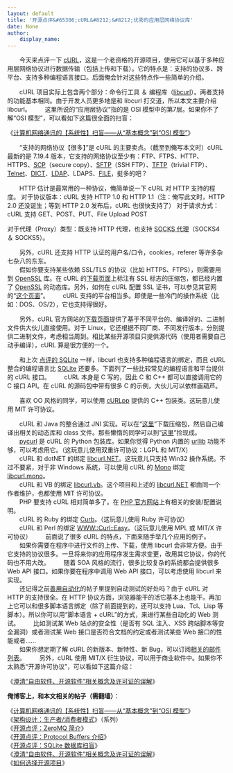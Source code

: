 ```yaml
---
layout: default
title: '开源点评&#65306;cURL&#8212;&#8212;优秀的应用层网络协议库'
date: None
author:
    display_name: 
---
```


　　今天来点评一下 [cURL](https://en.wikipedia.org/wiki/CURL)，这是一个老资格的开源项目，使用它可以基于多种应用层网络协议进行数据传输（包括上传和下载）。它的特点是：支持的协议多、跨平台、支持多种编程语言接口。后面俺会针对这些特点作一些简单的介绍。  
  
　　cURL 项目实际上包含两个部分：命令行工具 ＆ 编程库（[libcurl](https://curl.haxx.se/libcurl/)）。两者支持的功能基本相同。由于开发人员更多地是和 libcurl 打交道，所以本文主要介绍 libcurl。 　　这里所说的“应用层协议”指的是 OSI 模型中的第7层。如果你不了解“OSI 模型”，可以看如下这篇很全面的扫盲：

《[计算机网络通讯的【系统性】扫盲——从“基本概念”到“OSI 模型”](https://program-think.blogspot.com/2021/03/Computer-Networks-Overview.html)》

　　“支持的网络协议【很多】”是 cURL 的主要卖点。（截至到俺写本文时）cURL 最新的是 7.19.4 版本，它支持的网络协议至少有：FTP、FTPS、HTTP、HTTPS、[SCP](https://en.wikipedia.org/wiki/Secure_copy)（secure copy）、[SFTP](https://en.wikipedia.org/wiki/SSH_file_transfer_protocol)（SSH FTP）、[TFTP](https://en.wikipedia.org/wiki/Trivial_File_Transfer_Protocol)（trivial FTP）、[Telnet](https://en.wikipedia.org/wiki/Telnet)、[DICT](https://en.wikipedia.org/wiki/DICT)、[LDAP](https://en.wikipedia.org/wiki/Lightweight_Directory_Access_Protocol)、LDAPS、[FILE](https://en.wikipedia.org/wiki/File:URL)，挺多的吧？

　　HTTP 估计是最常用的一种协议，俺简单说一下 cURL 对 HTTP 支持的程度。 对于协议版本：cURL 支持 HTTP 1.0 和 HTTP 1.1（注：俺写此文时，HTTP 2.0 还没诞生；等到 HTTP 2.0 发布后，cURL 也很快支持了） 对于请求方式：cURL 支持 GET、POST、PUT、File Upload POST

对于代理（Proxy）类型：既支持 HTTP 代理，也支持 [SOCKS 代理](https://en.wikipedia.org/wiki/SOCKS)（SOCKS4 ＆ SOCKS5）。

　　另外，cURL 还支持 HTTP 认证的用户名/口令，cookies，referer 等许多杂七杂八的东东。  
　　假如你要支持某些依赖 SSL/TLS 的协议（比如 HTTPS、FTPS），则需要用到 [OpenSSL](https://en.wikipedia.org/wiki/OpenSSL) 库。在 cURL 的[下载页面](https://curl.haxx.se/download.html)上标注有 SSL 标志的压缩包，都已经内置了 [OpenSSL](https://en.wikipedia.org/wiki/OpenSSL) 的动态库。另外，如何在 cURL 配置 SSL 证书，可以参见其官网的“[这个页面](https://curl.haxx.se/docs/sslcerts.html)”。 　　cURL 支持的平台相当多。即使是一些冷门的操作系统（比如：DOS、OS/2），它也支持得很好。

　　另外，cURL 官方网站的[下载页面](https://curl.haxx.se/download.html)提供了基于不同平台的、编译好的、二进制文件供大伙儿直接使用。对于 Linux，它还根据不同厂商、不同发行版本，分别提供二进制文件，考虑相当周到。相比某些开源项目只提供源代码（使用者需要自己动手编译），cURL 算是很方便的一个。

  
　　和上次 [点评的 SQLite](https://program-think.blogspot.com/2009/03/opensource-review-sqlite-database.html) 一样，libcurl 也支持多种编程语言的绑定，而且 cURL 整合的编程语言比 [SQLite](https://en.wikipedia.org/wiki/SQLite) 还要多。下面列了一些比较常见的编程语言和平台提供的 cURL 接口。 　　cURL 本身是 C 写的，因此 C 和 C++ 都可以直接调用它的 C 接口 API。在 cURL 的源码包中带有很多 C 的示例，大伙儿可以依样画葫芦。

　　喜欢 OO 风格的同学，可以使用 [cURLpp](http://curlpp.org/) 提供的 C++ 包装类。这玩意儿使用 MIT 许可协议。

  
　　cURL 和 Java 的整合通过 JNI 实现。可以在“[这里](https://curl.haxx.se/libcurl/java/)”下载压缩包，然后自己编译出相关的动态库和 class 文件。那些懒惰的同学可以到“[这里](http://www.gknw.de/mirror/curl/curl_java/)”捡现成。  
　　[pycurl](http://pycurl.sourceforge.net/) 是 cURL 的 Python 包装库。如果你觉得 Python 内置的 [urllib](https://docs.python.org/library/urllib.html) 功能不够，可以考虑用它。（这玩意儿使用双重许可协议：LGPL 和 MIT/X）  
　　cURL 和 dotNET 的绑定 [libcurl.NET](http://libcurl-net.sourceforge.net/)。这玩意儿只支持 Win32 操作系统。不过不要紧，对于非 Windows 系统，可以使用 cURL 的 [Mono](https://en.wikipedia.org/wiki/Mono_%28software%29) 绑定 [libcurl.mono](http://forge.novell.com/modules/xfmod/project/?libcurl-mono)。  
　　cURL 和 VB 的绑定 [libcurl.vb](http://libcurl-vb.sourceforge.net/)。这个项目和上述的 [libcurl.NET](http://libcurl-net.sourceforge.net/) 都由同一个作者维护，也都使用 MIT 许可协议。  
　　PHP 要支持 cURL 相对简单多了。在 [PHP 官方网站](http://cn.php.net/curl)上有相关的安装/配置说明。  
　　cURL 的 Ruby 的绑定 [Curb](http://curb.rubyforge.org/)。（这玩意儿使用 Ruby 许可协议）  
　　cURL 和 Perl 的绑定 [WWW::Curl::Easy](http://search.cpan.org/%7Ecrisb/WWW-Curl/Easy.pm.in)。（这玩意儿使用 MPL 或 MIT/X 许可协议） 　　前面说了很多 cURL 的特点，下面来随手举几个应用的例子。 　　如果你需要在程序中进行文件的上传、下载，使用 libcurl 会非常方便。由于它支持的协议很多。一旦将来你的应用程序发生需求变更，改用其它协议，你的代码也不用大改。 　　随着 SOA 风格的流行，很多比较复杂的系统都会提供很多 Web API 接口。如果你要在程序中调用 Web API 接口，可以考虑使用 libcurl 来实现。  
　　还记得之前[善用自动化](https://program-think.blogspot.com/2009/02/7.html#test)的帖子里提到自动测试的好处吗？由于 cURL 对 HTTP 的支持很全。在 HTTP 协议方面，浏览器能干的活它基本上也能干。再加上它可以和很多脚本语言绑定（除了前面提到的，还可以支持 Lua、Tcl、Lisp 等脚本）。所以你可以用“脚本语言 + cURL”的方式，来进行某些自动化的 Web 测试。 　　比如测试某 Web 站点的安全性（是否有 SQL 注入、XSS 跨站脚本等安全漏洞）或者测试某 Web 接口是否符合文档的约定或者测试某些 Web 接口的性能或者......  
　　如果你想定期了解 cURL 的新版本、新特性、新 Bug，可以订阅[相关的邮件列表](https://curl.haxx.se/mail/)。 　　另外，cURL 使用 MIT/X 衍生协议，可以用于商业软件中。如果你不太熟悉“开源许可协议”，可以看如下这篇介绍：

《[澄清“自由软件、开源软件”相关概念及许可证的误解](https://program-think.blogspot.com/2019/03/Misunderstand-Free-and-Open-Source-Software.html)》

**俺博客上，和本文相关的帖子（需翻墙）**：

  
《[计算机网络通讯的【系统性】扫盲——从“基本概念”到“OSI 模型”](https://program-think.blogspot.com/2021/03/Computer-Networks-Overview.html)》  
《[架构设计：生产者/消费者模式](https://program-think.blogspot.com/2009/03/producer-consumer-pattern-0-overview.html)》（系列）  
《[开源点评：ZeroMQ 简介](https://program-think.blogspot.com/2011/08/opensource-review-zeromq.html)》  
《[开源点评：Protocol Buffers 介绍](https://program-think.blogspot.com/2009/05/opensource-review-protocol-buffers.html)》  
《[开源点评：SQLite 数据库扫盲](https://program-think.blogspot.com/2009/03/opensource-review-sqlite-database.html)》  
《[澄清“自由软件、开源软件”相关概念及许可证的误解](https://program-think.blogspot.com/2019/03/Misunderstand-Free-and-Open-Source-Software.html)》  
《[如何选择开源项目](https://program-think.blogspot.com/2009/02/how-to-choose-opensource-project.html)》

